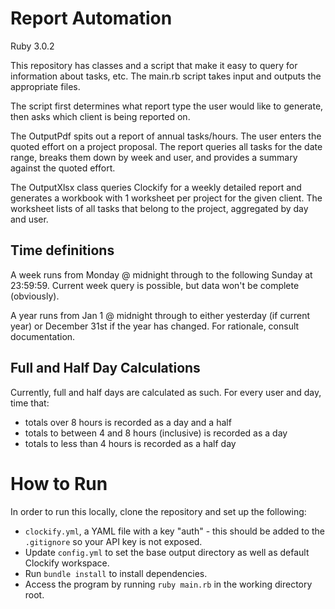# Report Automation

Ruby 3.0.2

This repository has classes and a script that make it easy to query for information about tasks, etc. The main.rb script takes input and outputs the appropriate files.

The script first determines what report type the user would like to generate, then asks which client is being reported on.

The OutputPdf spits out a report of annual tasks/hours. The user enters the quoted effort on a project proposal. The report queries all tasks for the date range, breaks them down by week and user, and provides a summary against the quoted effort.

The OutputXlsx class queries Clockify for a weekly detailed report and generates a workbook with 1 worksheet per project for the given client. The worksheet lists of all tasks that belong to the project, aggregated by day and user.

## Time definitions
A week runs from Monday @ midnight through to the following Sunday at 23:59:59. Current week query is possible, but data won't be complete (obviously).

A year runs from Jan 1 @ midnight through to either yesterday (if current year) or December 31st if the year has changed. For rationale, consult documentation.

## Full and Half Day Calculations
Currently, full and half days are calculated as such.
For every user and day, time that:
* totals over 8 hours is recorded as a day and a half
* totals to between 4 and 8 hours (inclusive) is recorded as a day
* totals to less than 4 hours is recorded as a half day

# How to Run
In order to run this locally, clone the repository and set up the following:
* `clockify.yml`, a YAML file with a key "auth" - this should be added to the
  `.gitignore` so your API key is not exposed.
* Update `config.yml` to set the base output directory as well as default Clockify workspace.
* Run `bundle install` to install dependencies.
* Access the program by running `ruby main.rb` in the working directory root.